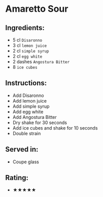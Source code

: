 # Amaretto Sour

## Ingredients:
- 5 cl `Disaronno`
- 3 cl `lemon juice`
- 2 cl `simple syrup`
- 2 cl `egg white`
- 2 dashes `Angostura Bitter`
- 8 `ice cubes`

## Instructions:
- Add Disaronno
- Add lemon juice
- Add simple syrup
- Add egg white
- Add Angostura Bitter
- Dry shake for 30 seconds
- Add ice cubes and shake for 10 seconds
- Double strain

## Served in:
- Coupe glass

## Rating:
- ★★★★★